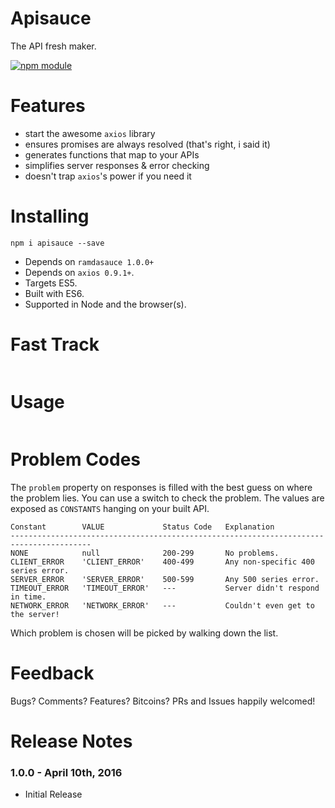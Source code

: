 # Apisauce

The API fresh maker.

[![npm module](https://badge.fury.io/js/apisauce.svg)](https://www.npmjs.org/package/apisauce)

# Features

* start the awesome `axios` library
* ensures promises are always resolved (that's right, i said it)
* generates functions that map to your APIs
* simplifies server responses & error checking
* doesn't trap `axios`'s power if you need it

# Installing

`npm i apisauce --save`

* Depends on `ramdasauce 1.0.0+`
* Depends on `axios 0.9.1+`.
* Targets ES5.
* Built with ES6.
* Supported in Node and the browser(s).

# Fast Track

```js
```

# Usage

```js
```

# Problem Codes

The `problem` property on responses is filled with the best
guess on where the problem lies.  You can use a switch to
check the problem.  The values are exposed as `CONSTANTS`
hanging on your built API.

```
Constant        VALUE             Status Code   Explanation
----------------------------------------------------------------------------------------
NONE            null              200-299       No problems.
CLIENT_ERROR    'CLIENT_ERROR'    400-499       Any non-specific 400 series error.
SERVER_ERROR    'SERVER_ERROR'    500-599       Any 500 series error.
TIMEOUT_ERROR   'TIMEOUT_ERROR'   ---           Server didn't respond in time.
NETWORK_ERROR   'NETWORK_ERROR'   ---           Couldn't even get to the server!
```

Which problem is chosen will be picked by walking down the list.

# Feedback

Bugs?  Comments?  Features?  Bitcoins?  PRs and Issues happily welcomed!

# Release Notes

### 1.0.0 - April 10th, 2016

* Initial Release
